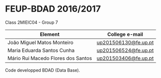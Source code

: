 # FEUP-BDAD 2016/2017 

Class 2MIEIC04 - Group 7

Element | College e-mail
--------|----------------
João Miguel Matos Monteiro | up201506130@fe.up.pt
Maria Eduarda Santos Cunha | up201506524@fe.up.pt
Mário Rui Macedo Flores dos Santos | up201503406@fe.up.pt

Code developped BDAD (Data Base).
